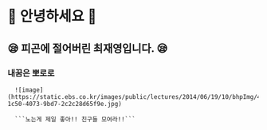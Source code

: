 # 👋 안녕하세요 👋

## :sleepy: 피곤에 절어버린 최재영입니다. :sleepy:

### 내꿈은 뽀로로 
      
      ![image](https://static.ebs.co.kr/images/public/lectures/2014/06/19/10/bhpImg/44deb98d-1c50-4073-9bd7-2c2c28d65f9e.jpg)
      
      ```노는게 제일 좋아!! 친구들 모여라!!```
      
